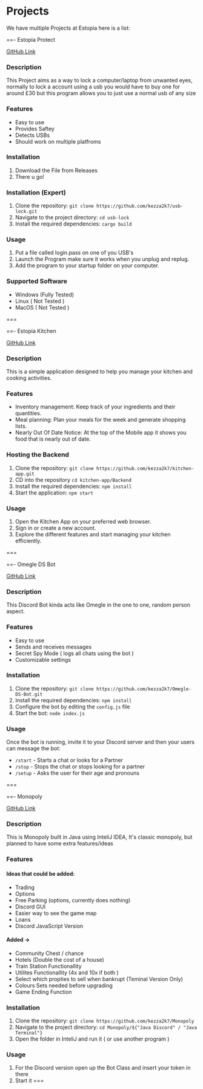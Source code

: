 # Projects

We have multiple Projects at Estopia here is a list:

==- Estopia Protect

[GitHub Link](https://github.com/kezza2k7/Estopia-Protect)
### Description
This Project aims as a way to lock a computer/laptop from unwanted eyes, normally to lock a account using a usb you would have to buy one for around £30 but this program allows you to just use a normal usb of any size

### Features
- Easy to use
- Provides Saftey 
- Detects USBs
- Should work on multiple platfroms

### Installation
1. Download the File from Releases
2. There u go!

### Installation (Expert)
1. Clone the repository: `git clone https://github.com/kezza2k7/usb-lock.git`
2. Navigate to the project directory: `cd usb-lock`
3. Install the required dependencies: `cargo build`

### Usage
1. Put a file called login.pass on one of you USB's
2. Launch the Program make sure it works when you unplug and replug.
3. Add the program to your startup folder on your computer.

### Supported Software
- Windows (Fully Tested)
- Linux ( Not Tested )
- MacOS ( Not Tested )

===

==- Estopia Kitchen

[GitHub Link](https://github.com/kezza2k7/Estopia-Kitchen)
### Description
This is a simple application designed to help you manage your kitchen and cooking activities.

### Features

- Inventory management: Keep track of your ingredients and their quantities.
- Meal planning: Plan your meals for the week and generate shopping lists.
- Nearly Out Of Date Notice: At the top of the Mobile app it shows you food that is nearly out of date.

### Hosting the Backend

1. Clone the repository: `git clone https://github.com/kezza2k7/kitchen-app.git`
2. CD into the repository `cd kitchen-app/Backend`
3. Install the required dependencies: `npm install`
4. Start the application: `npm start`

### Usage

1. Open the Kitchen App on your preferred web browser.
2. Sign in or create a new account.
3. Explore the different features and start managing your kitchen efficiently.

===

==- Omegle DS Bot

[GitHub Link](https://github.com/kezza2k7/Omegle-DS-Bot)
### Description
This Discord Bot kinda acts like Omegle in the one to one, random person aspect.

### Features

- Easy to use
- Sends and receives messages
- Secret Spy Mode ( logs all chats using the bot )
- Customizable settings

### Installation

1. Clone the repository: `git clone https://github.com/kezza2k7/Omegle-DS-Bot.git`
2. Install the required dependencies: `npm install`
3. Configure the bot by editing the `config.js` file
4. Start the bot: `node index.js`

### Usage

Once the bot is running, invite it to your Discord server and then your users can message the bot:

- `/start` - Starts a chat or looks for a Partner
- `/stop` - Stops the chat or stops looking for a partner
- `/setup` - Asks the user for their age and pronouns

===

==- Monopoly

[GitHub Link](https://github.com/kezza2k7/Monopoly)
### Description
This is Monopoly built in Java using InteliJ IDEA, It's classic monopoly, but planned to have some extra features/ideas

### Features
#### Ideas that could be added:
- Trading
- Options
- Free Parking (options, currently does nothing)
- Discord GUI
- Easier way to see the game map
- Loans
- Discord JavaScript Version

#### Added ->
- Community Chest / chance
- Hotels (Double the cost of a house)
- Train Station Functionallity
- Utilites Functionallity (4x and 10x if both )
- Select which propties to sell when bankrupt (Teminal Version Only)
- Colours Sets needed before upgrading
- Game Ending Function

### Installation
1. Clone the repository: `git clone https://github.com/kezza2k7/Monopoly`
2. Navigate to the project directory: `cd Monopoly/${"Java Discord" / "Java Terminal"}`
3. Open the folder in InteliJ and run it ( or use another program )

### Usage
1. For the Discord version open up the Bot Class and insert your token in there 
2. Start it 
===

